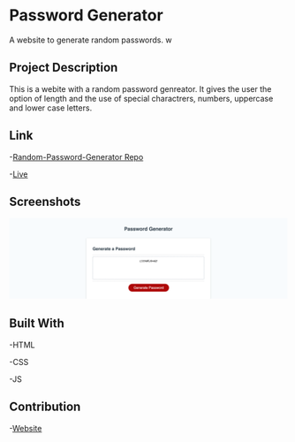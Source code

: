 # Password Generator

A website to generate random passwords. w

## Project Description
This is a webite with a random password genreator. It gives the user the option of length and the use of special charactrers, numbers, uppercase and lower case letters. 

## Link
-[Random-Password-Generator Repo](https://github.com/juanestuniga/password-generator.git)

-[Live](https://juanestuniga.github.io/password-generator/) 

## Screenshots
![Screenshot](Assets/images/screenshot.png)

## Built With
-HTML 

-CSS

-JS

## Contribution

-[Website](https://stackoverflow.com/)
